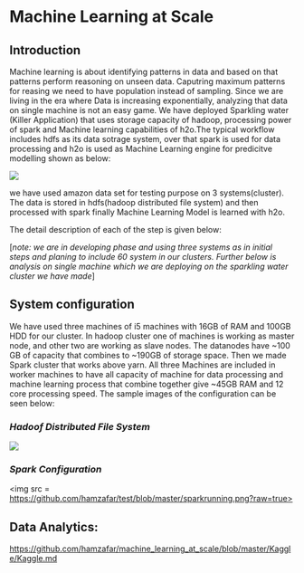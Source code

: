 # Machine Learning at Scale

## Introduction 
Machine learning is about identifying patterns in data and based on that patterns perform reasoning on unseen data. Caputring maximum patterns for reasing we need to have population instead of sampling. Since we are living in the era where Data is increasing exponentially, analyzing that data on single machine is not an easy game. We have deployed Sparkling water (Killer Application) that uses storage capacity of hadoop, processing power of spark and Machine learning capabilities of h2o.The typical workflow includes hdfs as its data sotrage system, over that spark is used for data processing and h2o is used as Machine Learning engine for predicitve modelling shown as below:

<img src=https://databricks.com/wp-content/uploads/2014/06/Tachyon-integration.png>

we have used amazon data set for testing purpose on 3 systems(cluster). The data is stored in hdfs(hadoop distributed file system) and then processed with spark finally Machine Learning Model is learned with h2o. 

The detail description of each of the step is given below:

[*note: we are in developing phase and using three systems as in initial steps and planing to include 60 system in our clusters. Further below is analysis on single machine which we are deploying on the sparkling water cluster we have made*]


## System configuration
We have used three machines of i5 machines with  16GB of RAM and 100GB HDD for our cluster. In hadoop cluster one of machines is working as master node, and other two are working as slave nodes. The datanodes have ~100 GB of capacity that combines to ~190GB of storage space. 
Then we made Spark cluster that works above yarn. All three Machines are included in worker machines to have all capacity of machine for data processing and machine learning process that combine together give ~45GB RAM and 12 core processing speed. The sample images of the configuration can be seen below:
### *Hadoof Distributed File System* ###
<img src= https://raw.githubusercontent.com/hamzafar/test/master/datanodes%20live.png>

### *Spark Configuration* ###
<img src = https://github.com/hamzafar/test/blob/master/sparkrunning.png?raw=true>


## Data Analytics:
https://github.com/hamzafar/machine_learning_at_scale/blob/master/Kaggle/Kaggle.md
